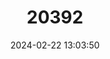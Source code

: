 ---
title: "20392"
category: "Sorex macrodon"
draft: false
date: 2024-02-22 13:03:50
languages:
  English: ["Large-toothed Shrew"]
---
